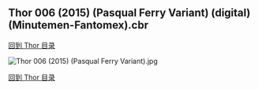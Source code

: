 ## Thor 006 (2015) (Pasqual Ferry Variant) (digital) (Minutemen-Fantomex).cbr


[回到 Thor 目录](https://github.com/alicewish/markdown/blob/master/series/Thor.md)


![Thor 006 (2015) (Pasqual Ferry Variant).jpg](https://wx1.sinaimg.cn/large/6a9fdecaly1fr0y7xsoekj21kw2edu0y.jpg)

[回到 Thor 目录](https://github.com/alicewish/markdown/blob/master/series/Thor.md)

